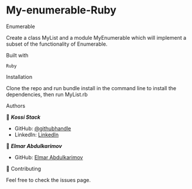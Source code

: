 # My-enumerable-Ruby

Enumerable

Create a class MyList and a module MyEnumerable which will implement a subset of the functionality of Enumerable.



Built with

    Ruby

Installation

Clone the repo and run bundle install in the command line to install the dependencies, then run MyList.rb

Authors

👤 ***Kossi Stack***

- GitHub: [@githubhandle](https://kossi-stack.github.io/)
- LinkedIn: [LinkedIn](https://www.linkedin.com/in/kossi-stack/)

👤 ***Elmar Abdulkarimov*** 

- GitHub: [Elmar Abdulkarimov](https://github.com/elmar8287)

🤝 Contributing

Feel free to check the issues page.